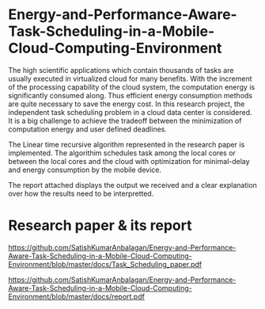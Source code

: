 # Energy-and-Performance-Aware-Task-Scheduling-in-a-Mobile-Cloud-Computing-Environment

The high scientific applications which contain thousands of tasks are usually executed in virtualized cloud for many benefits. With the increment of the processing capability of the cloud system, the computation energy is significantly consumed along. Thus efficient energy consumption methods are quite necessary to save the energy cost. In this research project, the independent task scheduling problem in a cloud data center is considered. It is a big challenge to achieve the tradeoff between the minimization of computation energy and user defined deadlines.

The Linear time recursive algorithm represented in the research paper is implemented. The algorithim schedules task among the local cores or between the local cores and the cloud with optimization for minimal-delay and energy consumption by the mobile device.

The report attached displays the output we received and a clear explanation over how the results need to be interpretted.

# Research paper & its report

https://github.com/SatishKumarAnbalagan/Energy-and-Performance-Aware-Task-Scheduling-in-a-Mobile-Cloud-Computing-Environment/blob/master/docs/Task_Scheduling_paper.pdf

https://github.com/SatishKumarAnbalagan/Energy-and-Performance-Aware-Task-Scheduling-in-a-Mobile-Cloud-Computing-Environment/blob/master/docs/report.pdf
